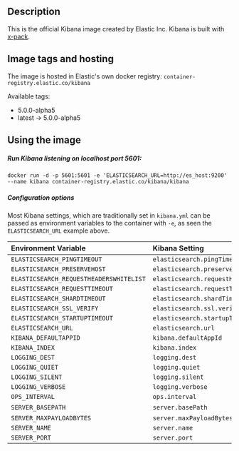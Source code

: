 ## Description

This is the official Kibana image created by Elastic Inc.
Kibana is built with [x-pack](https://www.elastic.co/guide/en/x-pack/current/index.html).

## Image tags and hosting

The image is hosted in Elastic's own docker registry: `container-registry.elastic.co/kibana`

Available tags:

- 5.0.0-alpha5
- latest -> 5.0.0-alpha5

## Using the image

##### Run Kibana listening on localhost port 5601:

``` shell
docker run -d -p 5601:5601 -e 'ELASTICSEARCH_URL=http://es_host:9200' --name kibana container-registry.elastic.co/kibana/kibana
```

##### Configuration options

Most Kibana settings, which are traditionally set in `kibana.yml` can be passed
as environment variables to the container with `-e`, as seen the `ELASTICSEARCH_URL`
example above.

<!--- Generate this table with ./bin/kibana-conf-to-dockerfile kibana.yml -->
|Environment Variable|Kibana Setting|Default Value|
|:-------------------|:-------------|:------------|
| `ELASTICSEARCH_PINGTIMEOUT` | `elasticsearch.pingTimeout` | `1500` |
| `ELASTICSEARCH_PRESERVEHOST` | `elasticsearch.preserveHost` | `True` |
| `ELASTICSEARCH_REQUESTHEADERSWHITELIST` | `elasticsearch.requestHeadersWhitelist` | `['authorization']` |
| `ELASTICSEARCH_REQUESTTIMEOUT` | `elasticsearch.requestTimeout` | `30000` |
| `ELASTICSEARCH_SHARDTIMEOUT` | `elasticsearch.shardTimeout` | `0` |
| `ELASTICSEARCH_SSL_VERIFY` | `elasticsearch.ssl.verify` | `True` |
| `ELASTICSEARCH_STARTUPTIMEOUT` | `elasticsearch.startupTimeout` | `5000` |
| `ELASTICSEARCH_URL` | `elasticsearch.url` | `http://localhost:9200` |
| `KIBANA_DEFAULTAPPID` | `kibana.defaultAppId` | `discover` |
| `KIBANA_INDEX` | `kibana.index` | `.kibana` |
| `LOGGING_DEST` | `logging.dest` | `stdout` |
| `LOGGING_QUIET` | `logging.quiet` | `False` |
| `LOGGING_SILENT` | `logging.silent` | `False` |
| `LOGGING_VERBOSE` | `logging.verbose` | `False` |
| `OPS_INTERVAL` | `ops.interval` | `5000` |
| `SERVER_BASEPATH` | `server.basePath` | _Null_ |
| `SERVER_MAXPAYLOADBYTES` | `server.maxPayloadBytes` | `1048576` |
| `SERVER_NAME` | `server.name` | `kibana` |
| `SERVER_PORT` | `server.port` | `5601` |
